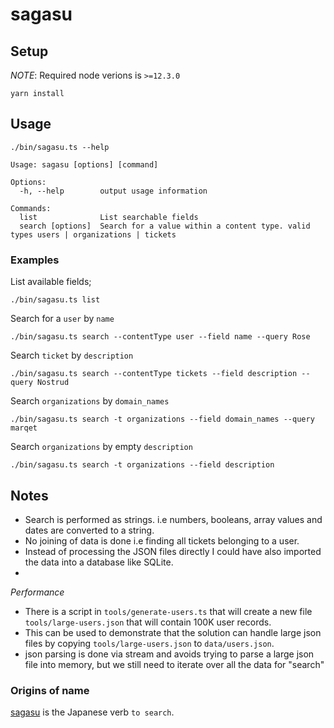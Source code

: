 # sagasu


## Setup

*NOTE*: Required node verions is `>=12.3.0`

```
yarn install 
```

## Usage

`./bin/sagasu.ts --help`

```
Usage: sagasu [options] [command]

Options:
  -h, --help        output usage information

Commands:
  list              List searchable fields
  search [options]  Search for a value within a content type. valid types users | organizations | tickets
```

### Examples

List available fields;

`./bin/sagasu.ts list`

Search for a `user` by `name`

`./bin/sagasu.ts search --contentType user --field name --query Rose`

Search `ticket` by `description` 

`./bin/sagasu.ts search --contentType tickets --field description --query Nostrud`

Search `organizations` by `domain_names`

`./bin/sagasu.ts search -t organizations --field domain_names --query marqet`

Search `organizations` by empty `description`

`./bin/sagasu.ts search -t organizations --field description`

## Notes

* Search is performed as strings. i.e numbers, booleans, array values and dates are converted to a string.
* No joining of data is done i.e finding all tickets belonging to a user.
* Instead of processing the JSON files directly I could have also imported the data into 
  a database like SQLite.
* 

*Performance*

* There is a script in `tools/generate-users.ts` that will create a new file `tools/large-users.json` that will contain 100K user records.
* This can be used to demonstrate that the solution can handle large json files by copying `tools/large-users.json` to `data/users.json`.
* json parsing is done via stream and avoids trying to parse a large json file into memory, but we still need to iterate over all the data for "search"


### Origins of name

[sagasu](https://jisho.org/word/%E6%8E%A2%E3%81%99) is the Japanese verb `to search`.
